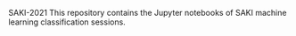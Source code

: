 SAKI-2021
This repository contains the Jupyter notebooks of SAKI machine learning classification sessions.
